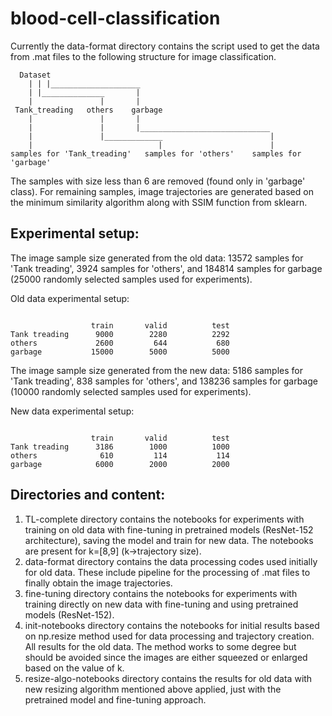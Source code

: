 # blood-cell-classification

Currently the data-format directory contains the script used to get the data from .mat files to the following structure for image classification.

```
  Dataset
    | | |____________________
    | |______________       |
    |               |       |
 Tank_treading   others    garbage
    |               |       |
    |               |       |_____________________________
    |               |_____________                        |
    |                            |                        |
samples for 'Tank_treading'   samples for 'others'    samples for 'garbage'

```

The samples with size less than 6 are removed (found only in 'garbage' class). For remaining samples, image trajectories are generated based on the minimum similarity algorithm along with SSIM function from sklearn.

## Experimental setup:
The image sample size generated from the old data: 13572 samples for 'Tank treading', 3924 samples for 'others', and 184814 samples for garbage (25000 randomly selected samples used for experiments).

Old data experimental setup:
```

                  train       valid          test
Tank treading      9000        2280          2292
others             2600         644           680
garbage           15000        5000          5000

```

The image sample size generated from the new data: 5186 samples for 'Tank treading', 838 samples for 'others', and 138236 samples for garbage (10000 randomly selected samples used for experiments).

New data experimental setup:
```

                  train       valid          test
Tank treading      3186        1000          1000
others              610         114           114
garbage            6000        2000          2000

```

## Directories and content:
1. TL-complete directory contains the notebooks for experiments with training on old data with fine-tuning in pretrained models (ResNet-152 architecture), saving the model and train for new data. The notebooks are present for k=[8,9] (k->trajectory size).
2. data-format directory contains the data processing codes used initially for old data. These include pipeline for the processing of .mat files to finally obtain the image trajectories.
3. fine-tuning directory contains the notebooks for experiments with training directly on new data with fine-tuning and using pretrained models (ResNet-152).
4. init-notebooks directory contains the notebooks for initial results based on np.resize method used for data processing and trajectory creation. All results for the old data. The method works to some degree but should be avoided since the images are either squeezed or enlarged based on the value of k.
5. resize-algo-notebooks directory contains the results for old data with new resizing algorithm mentioned above applied, just with the pretrained model and fine-tuning approach.

